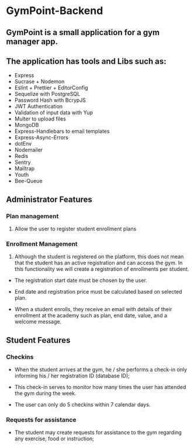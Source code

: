 

# GymPoint-Backend

## GymPoint is a small application for a gym manager app.

## The application has tools and Libs such as:
<ul>
  <li>Express</li>
  <li>Sucrase + Nodemon </li>
  <li>Eslint + Prettier + EditorConfig</li>
  <li>Sequelize with PostgreSQL</li>
  <li>Password Hash with BcrypJS</li>
  <li>JWT Authentication</li>
  <li>Validation of input data with Yup</li>
  <li>Multer to upload files</li>
  <li>MongoDB</li>
  <li>Express-Handlebars to email templates</li>
  <li>Express-Async-Errors</li>
  <li>dotEnv</li>
  <li>Nodemailer</li>
  <li>Redis</li>
  <li>Sentry</li>
  <li>Mailtrap</li>
  <li>Youth</li>
  <li>Bee-Queue</li>
</ul>

## Administrator Features
 ### Plan management
 
1. Allow the user to register student enrollment plans

### Enrollment Management

1. Although the student is registered on the platform, this does not mean that the student has an active registration and can access the gym.
In this functionality we will create a registration of enrollments per student.

- The registration start date must be chosen by the user.

- End date and registration price must be calculated based on selected plan.

- When a student enrolls, they receive an email with details of their enrollment at the academy such as plan, end date, value, and a welcome message.

## Student Features

### Checkins

- When the student arrives at the gym, he / she performs a check-in only informing his / her registration ID (database ID);

- This check-in serves to monitor how many times the user has attended the gym during the week.

- The user can only do 5 checkins within 7 calendar days.

### Requests for assistance

- The student may create requests for assistance to the gym regarding any exercise, food or instruction;
